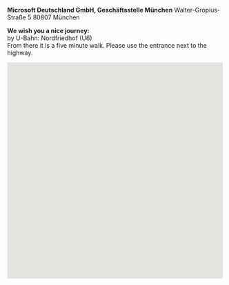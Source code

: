 **Microsoft Deutschland GmbH, Geschäftsstelle München**
Walter-Gropius-Straße 5
80807 München

**We wish you a nice journey:**  
by U-Bahn: Nordfriedhof (U6)   
From there it is a five minute walk. Please use the entrance next to the highway.

<div id="map" class="map" data-locationtext="Microsoft Munich<br/>Walter-Gropius-Straße 5<br/>80807 München" data-locationlatlng="48.1776256,11.591259,17" style="width: 500px; height:500px; position: relative; background-color: rgb(229, 227, 223);">
</div>
